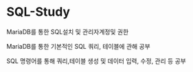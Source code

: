 # SQL-Study
MariaDB를 통한 SQL설치 및 관리자계정및 권한 

MariaDB를 통한 기본적인 SQL 쿼리, 테이블에 관해 공부

SQL 명령어를 통해 쿼리,테이블 생성 및 데이터 입력, 수정, 관리 등 공부

